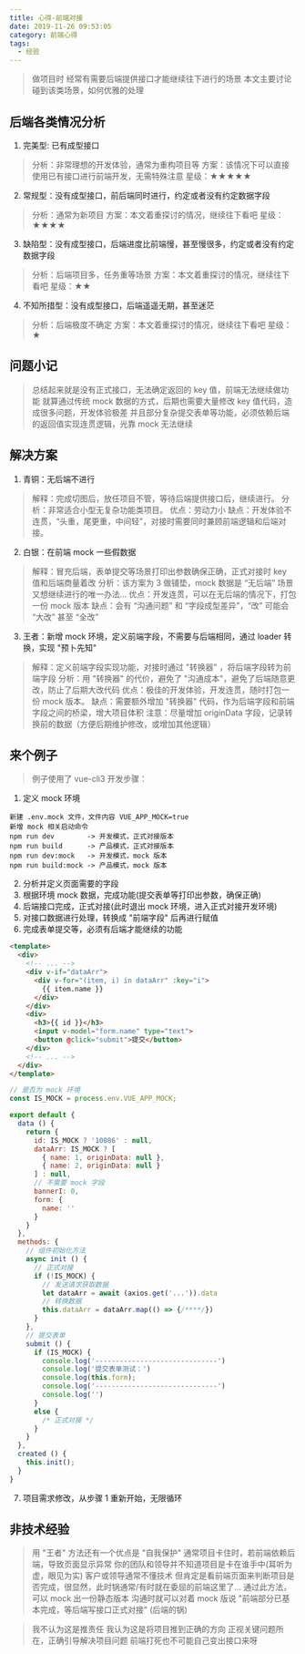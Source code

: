 ```yaml
---
title: 心得-前端对接
date: 2019-11-26 09:53:05
category: 前端心得
tags:
  - 经验
---
```


> 做项目时
> 经常有需要后端提供接口才能继续往下进行的场景
> 本文主要讨论碰到该类场景，如何优雅的处理

## 后端各类情况分析

1. 完美型: 已有成型接口
> 分析：非常理想的开发体验，通常为重构项目等
> 方案：该情况下可以直接使用已有接口进行前端开发，无需特殊注意
> 星级：★★★★★

2. 常规型：没有成型接口，前后端同时进行，约定或者没有约定数据字段
> 分析：通常为新项目
> 方案：本文着重探讨的情况，继续往下看吧
> 星级：★★★★

3. 缺陷型：没有成型接口，后端进度比前端慢，甚至慢很多，约定或者没有约定数据字段
> 分析：后端项目多，任务重等场景
> 方案：本文着重探讨的情况，继续往下看吧
> 星级：★★

4. 不知所措型：没有成型接口，后端遥遥无期，甚至迷茫
> 分析：后端极度不确定
> 方案：本文着重探讨的情况，继续往下看吧
> 星级：★

## 问题小记
> 总结起来就是没有正式接口，无法确定返回的 key 值，前端无法继续做功能
> 就算通过传统 mock 数据的方式，后期也需要大量修改 key 值代码，造成很多问题，开发体验极差
> 并且部分复杂提交表单等功能，必须依赖后端的返回值实现连贯逻辑，光靠 mock 无法继续

## 解决方案

1. 青铜：无后端不进行
> 解释：完成切图后，放任项目不管，等待后端提供接口后，继续进行。
> 分析：非常适合小型无复杂功能类项目。
> 优点：劳动力小
> 缺点：开发体验不连贯，“头重，尾更重，中间轻”，对接时需要同时兼顾前端逻辑和后端对接。

2. 白银：在前端 mock 一些假数据
> 解释：冒充后端，表单提交等场景打印出参数确保正确，正式对接时 key 值和后端商量着改
> 分析：该方案为 3 做铺垫，mock 数据是 “无后端” 场景又想继续进行的唯一办法...
> 优点：开发连贯，可以在无后端的情况下，打包一份 mock 版本
> 缺点：会有 “沟通问题” 和 “字段成型差异”，“改” 可能会 “大改” 甚至 “全改”

3. 王者：新增 mock 环境，定义前端字段，不需要与后端相同，通过 loader 转换，实现 "预卜先知"
> 解释：定义前端字段实现功能，对接时通过 "转换器" ，将后端字段转为前端字段
> 分析：用 "转换器" 的代价，避免了 "沟通成本"，避免了后端随意更改，防止了后期大改代码
> 优点：极佳的开发体验，开发连贯，随时打包一份 mock 版本。
> 缺点：需要额外增加 "转换器" 代码，作为后端字段和前端字段之间的桥梁，增大项目体积
> 注意：尽量增加 originData 字段，记录转换前的数据（方便后期维护修改，或增加其他逻辑）

## 来个例子
> 例子使用了 vue-cli3
> 开发步骤：

1. 定义 mock 环境
```
新建 .env.mock 文件，文件内容 VUE_APP_MOCK=true
新增 mock 相关启动命令
npm run dev        -> 开发模式，正式对接版本
npm run build      -> 产品模式，正式对接版本
npm run dev:mock   -> 开发模式，mock 版本
npm run build:mock -> 产品模式，mock 版本
```

2. 分析并定义页面需要的字段
3. 根据环境 mock 数据，完成功能(提交表单等打印出参数，确保正确)
4. 后端接口完成，正式对接(此时退出 mock 环境，进入正式对接开发环境)
5. 对接口数据进行处理，转换成 "前端字段" 后再进行赋值
6. 完成表单提交等，必须有后端才能继续的功能
```html
<template>
  <div>
    <!-- ... -->
    <div v-if="dataArr">
      <div v-for="(item, i) in dataArr" :key="i">
        {{ item.name }}
      </div>
    </div>
    <div>
      <h3>{{ id }}</h3>
      <input v-model="form.name" type="text">
      <button @click="submit">提交</button>
    </div>
    <!-- ... -->
  </div>
</template>
```
```javascript
// 是否为 mock 环境
const IS_MOCK = process.env.VUE_APP_MOCK;

export default {
  data () {
    return {
      id: IS_MOCK ? '10086' : null,
      dataArr: IS_MOCK ? [
        { name: 1, originData: null },
        { name: 2, originData: null }
      ] : null,
      // 不需要 mock 字段
      bannerI: 0,
      form: {
        name: ''
      }
    }
  },
  methods: {
    // 组件初始化方法
    async init () {
      // 正式对接
      if (!IS_MOCK) {
        // 发送请求获取数据
        let dataArr = await (axios.get('...')).data
        // 转换数据
        this.dataArr = dataArr.map(() => {/****/})
      }
    },
    // 提交表单
    submit () {
      if (IS_MOCK) {
        console.log('------------------------------')
        console.log('提交表单测试：')
        console.log(this.form);
        console.log('------------------------------')
        console.log('')
      }
      else {
        /* 正式对接 */
      }
    }
  },
  created () {
    this.init();
  }
}
```

7. 项目需求修改，从步骤 1 重新开始，无限循环

## 非技术经验
> 用 "王者" 方法还有一个优点是 "自我保护"
> 通常项目卡住时，若前端依赖后端，导致页面显示异常
> 你的团队和领导并不知道项目是卡在谁手中(耳听为虚，眼见为实)
> 客户或领导通常不懂技术
> 但肯定是看前端页面来判断项目是否完成，很显然，此时锅通常/有时就在委屈的前端这里了...
> 通过此方法，可以 mock 出一份静态版本
> 沟通时就可以对着 mock 版说 "前端部分已基本完成，等后端写接口正式对接" (后端的锅)

> 我不认为这是推责任
> 我认为这是将项目推到正确的方向
> 正视关键问题所在，正确引导解决项目问题
> 前端打死也不可能自己变出接口来呀
